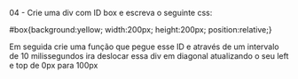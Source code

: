 04 - Crie uma div com ID box e escreva o seguinte css:

#box{background:yellow; width:200px; height:200px; position:relative;}

Em seguida crie uma função que pegue esse ID e através de um intervalo de 10 milissegundos ira deslocar essa div em diagonal atualizando o seu left e top de 0px para 100px